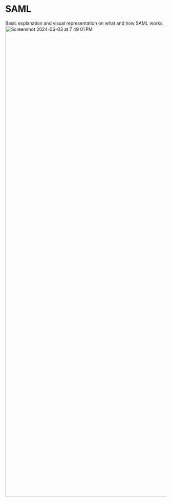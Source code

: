 # SAML
Basic explanation and visual representation on what and how SAML works. 
<img width="1470" alt="Screenshot 2024-06-03 at 7 49 01 PM" src="https://github.com/mar7inb/SAML/assets/90795866/fc4e931b-4d57-427a-8539-b7347f8633de">

